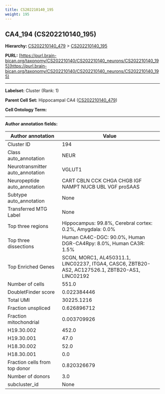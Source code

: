```yaml
---
title: CS202210140_195
weight: 195
---
```

## CA4_194 (CS202210140_195)
<b>Hierarchy: </b>
[CS202210140_479](../CS202210140_479) >
[CS202210140_195](../CS202210140_195)

**PURL:** [https://purl.brain-bican.org/taxonomy/CS202210140/CS202210140_neurons/CS202210140_195](https://purl.brain-bican.org/taxonomy/CS202210140/CS202210140_neurons/CS202210140_195)

---


**Labelset:** Cluster (Rank: 1)

**Parent Cell Set:** Hippocampal CA4 ([CS202210140_479](../CS202210140_479))



**Cell Ontology Term:** 

[MARKER GENES.]: #


---

[TRANSFERRED ANNOTATIONS.]: #


[AUTHOR ANNOTATION FIELDS.]: #


**Author annotation fields:**

| Author annotation | Value |
|-------------------|-------|
|Cluster ID|194|
|Class auto_annotation|NEUR|
|Neurotransmitter auto_annotation|VGLUT1|
|Neuropeptide auto_annotation|CART CBLN CCK CHGA CHGB IGF NAMPT NUCB UBL VGF proSAAS|
|Subtype auto_annotation|None|
|Transferred MTG Label|None|
|Top three regions|Hippocampus: 99.8%, Cerebral cortex: 0.2%, Amygdala: 0.0%|
|Top three dissections|Human CA4C-DGC: 90.0%, Human DGR-CA4Rpy: 8.0%, Human CA3R: 1.5%|
|Top Enriched Genes|SCGN, MORC1, AL450311.1, LINC02237, ITGA4, CASC6, ZBTB20-AS2, AC127526.1, ZBTB20-AS1, LINC02192|
|Number of cells|551.0|
|DoubletFinder score|0.022384446|
|Total UMI|30225.1216|
|Fraction unspliced|0.626896712|
|Fraction mitochondrial|0.003709926|
|H19.30.002|452.0|
|H19.30.001|47.0|
|H18.30.002|52.0|
|H18.30.001|0.0|
|Fraction cells from top donor|0.820326679|
|Number of donors|3.0|
|subcluster_id|None|

